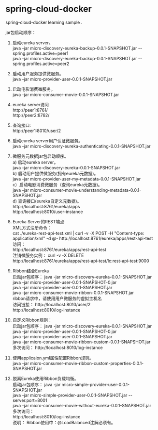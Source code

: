 # spring-cloud-docker
spring-cloud-docker learning sample .

jar包启动顺序：
1. 启动eureka server。  
java -jar micro-discovery-eureka-backup-0.0.1-SNAPSHOT.jar --spring.profiles.active=peer1  
java -jar micro-discovery-eureka-backup-0.0.1-SNAPSHOT.jar --spring.profiles.active=peer2  

2. 启动用户服务提供微服务。  
java -jar micro-provider-user-0.0.1-SNAPSHOT.jar  

3. 启动电影消费微服务。  
java -jar micro-consumer-movie-0.0.1-SNAPSHOT.jar  

4. eureka server访问  
http://peer1:8761/  
http://peer2:8762/  

5. 查询接口:  
http://peer1:8010/user/2  

6. 启动eureka server用户认证微服务。  
java -jar micro-discovery-eureka-authenticating-0.0.1-SNAPSHOT.jar  

7. 微服务元数据jar包启动顺序。  
   a) 启动eureka server。  
   java -jar micro-discovery-eureka-0.0.1-SNAPSHOT.jar  
   b) 启动用户提供微服务(拥有eureka元数据)。  
   java -jar micro-provider-user-my-metadata-0.0.1-SNAPSHOT.jar  
   c）启动电影消费微服务（查询eureka元数据)。  
   java -jar micro-consumer-movie-understanding-metadata-0.0.1-SNAPSHOT.jar  
   d) 查询接口(eureka自定义元数据)。  
   http://localhost:8761/eureka/apps  
   http://localhost:8010/user-instance  

8. Eureka Server的REST端点  
   XML方式注册命令：  
   cat ./eureka-rest-api-test.xml | curl -v -X POST -H "Content-type: application/xml" -d @- http://localhost:8761/eureka/apps/rest-api-test  
   访问：  
   http://localhost:8761/eureka/apps/rest-api-test  
   注销微服务实例：
   curl -v -X DELETE http://localhost:8761/eureka/apps/rest-api-test/lc:rest-api-test:9000  

9. Ribbon结合Eureka  
   启动jar包顺序：
   java -jar micro-discovery-eureka-0.0.1-SNAPSHOT.jar  
   java -jar micro-provider-user-0.0.1-SNAPSHOT-0.jar  
   java -jar micro-provider-user-0.0.1-SNAPSHOT.jar  
   java -jar micro-consumer-movie-ribbon-0.0.1-SNAPSHOT.jar  
   ribbon请求中，请使用用户微服务的虚拟主机名  
   访问链接：
   http://localhost:8010/user/2  
   http://localhost:8010/log-instance  
   
10. 自定义Ribbon规则：  
   启动jar包顺序：
   java -jar micro-discovery-eureka-0.0.1-SNAPSHOT.jar  
   java -jar micro-provider-user-0.0.1-SNAPSHOT-0.jar  
   java -jar micro-provider-user-0.0.1-SNAPSHOT.jar  
   java -jar micro-consumer-movie-ribbon-custom-0.0.1-SNAPSHOT.jar  
   多次访问：
   http://localhost:8010/log-instance  

11. 使用applicaion.yml属性配置Ribbon规则。  
   java -jar micro-consumer-movie-ribbon-custom-properties-0.0.1-SNAPSHOT.jar  


12. 脱离Eureka使用Ribbon负载均衡。  
   启动jar包顺序： 
   java -jar micro-simple-provider-user-0.0.1-SNAPSHOT.jar  
   java -jar micro-simple-provider-user-0.0.1-SNAPSHOT.jar --server.port=8001  
   java -jar micro-consumer-movie-without-eureka-0.0.1-SNAPSHOT.jar  
   多次访问：  
   http://localhost:8010/log-instance  
   说明： Ribbon使用中：@LoadBalanced注解必须有。  